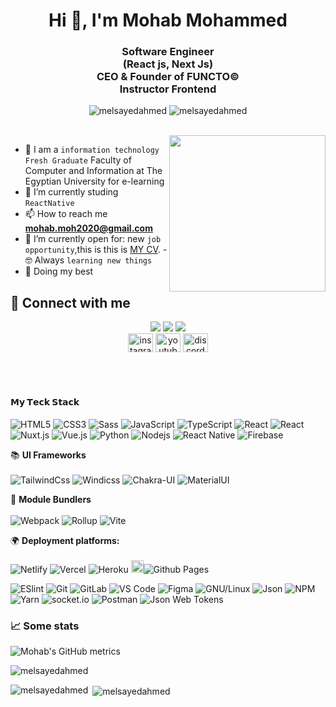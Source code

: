 <h1 align="center">Hi 👋, I'm Mohab Mohammed</h1> <h3 align="center">Software Engineer <br>
(React js, Next Js) <br>
CEO & Founder of FUNCTO© <br>
Instructor Frontend</h3> <p align="center"> <img src="https://komarev.com/ghpvc/?username=melsayedahmed&label=Profile%20views&color=0e75b6&style=flat" alt="melsayedahmed" alt="melsayedahmed" /> <img src="https://img.shields.io/github/followers/melsayedahmed?label=Followers" alt="melsayedahmed" /> </p> <br> <img align="right" src="https://user-images.githubusercontent.com/63050133/156676671-d5b2e362-97d4-4404-9447-dd71ddfea82f.gif" width = 250px/>

 - :school: I am a `information technology Fresh Graduate` Faculty of Computer and Information at The Egyptian University for e-learning <!-- - 🔭 I’m currently working on [Najme Flutter Application](https://github.com/AbdoMosa99/Najme-Flutter-Mobile-App/) --> <br>
- 🌱 I’m currently studing `ReactNative` <br>
- 📫 How to reach me <br> **mohab.moh2020@gmail.com**
 - :thinking: I’m currently open for: new `job opportunity`,this is this is [MY CV](https://drive.google.com/file/d/1IDLAtqMESCvgjF8QRbOhc1NbWyj18CkV/view?usp=sharing). - :nerd_face: Always `learning new things`<br>
 - 🐼 Doing my best <br>
 ## 📩 Connect with me 
<p align="center"> <a href="mailto:mohab.moh2020@gmail.com" title="Gmail"><img src="https://img.shields.io/badge/gmail-%23F05033.svg?style=for-the-badge&logo=gmail&logoColor=white"/></a> <a href="https://www.facebook.com/mohab.mohammed.31508076" title="Facebook"><img src="https://img.shields.io/badge/Facebook-%231877F2.svg?style=for-the-badge&logo=Facebook&logoColor=white"/></a> <a href="https://www.linkedin.com/in/mohab-mohammed-59a317176/" title="LinkedIn"><img src="https://img.shields.io/badge/linkedin-%230077B5.svg?style=for-the-badge&logo=linkedin&logoColor=white"/></a><br> <a href="https://www.instagram.com/mohabmohammed_official/" target="blank"><img align="center" src="https://raw.githubusercontent.com/rahuldkjain/github-profile-readme-generator/master/src/images/icons/Social/instagram.svg" alt="instagram" height="30" width="40" /></a> <a href="https://www.youtube.com/channel/UCo92JwtW5CbyN3XO6O0qocA" target="blank"><img align="center" src="https://raw.githubusercontent.com/rahuldkjain/github-profile-readme-generator/master/src/images/icons/Social/youtube.svg" alt="youtube" height="30" width="40" /></a> <a href="https://discord.com/channels/1019337143904108554/1019337144688443455" target="blank"><img align="center" src="https://raw.githubusercontent.com/rahuldkjain/github-profile-readme-generator/master/src/images/icons/Social/discord.svg" alt="discord" height="30" width="40" /></a> </p> <br> <br> <h3 align="center">

#### 𝗠𝘆 𝗧𝗲𝗰𝗸 𝗦𝘁𝗮𝗰𝗸

![HTML5](https://img.shields.io/badge/-HTML5-%23E44D27?style=flat-square&logo=html5&logoColor=ffffff)
![CSS3](https://img.shields.io/badge/-CSS3-%231572B6?style=flat-square&logo=css3)
![Sass](https://img.shields.io/badge/-Sass-%23CC6699?style=flat-square&logo=sass&logoColor=ffffff)
![JavaScript](https://img.shields.io/badge/-JavaScript-%23F7DF1C?style=flat-square&logo=javascript&logoColor=000000&labelColor=%23F7DF1C&color=%23FFCE5A)
![TypeScript](https://img.shields.io/badge/-TypeScript-007ACC?style=flat-square&logo=typescript&logoColor=white)
![React](https://img.shields.io/badge/-React-%23282C34?style=flat-square&logo=react)
![React](https://img.shields.io/badge/-redux-%23282C34?style=flat-square&logo=redux)
![Nuxt.js](https://img.shields.io/badge/-Next.js-%23282C34?style=flat-square&logo=nextdotjs)
![Vue.js](https://img.shields.io/badge/-Vue.js-%232c3e50?style=flat-square&logo=vuedotjs)
![Python](https://img.shields.io/badge/Python-FFD43B?style=flat&logo=python&logoColor=darkgreen)
![Nodejs](https://img.shields.io/badge/-Nodejs-000000?style=flat&logo=Node.js)
![React Native](https://img.shields.io/badge/-React%20Native-000000?style=flat&logo=react&labelColor=000000)
![Firebase](https://img.shields.io/badge/Firebase-black?style=flat-square&logo=firebase)

📚 **UI Frameworks** 
<br>
<br>
![TailwindCss](https://img.shields.io/badge/-TailwindCss-%231a202c?style=flat-square&logo=tailwind-css)
![Windicss](https://img.shields.io/badge/-bootstrap-%23000000?style=flat-square&logo=bootstrap&&logoColor=48B0F1)
![Chakra-UI](https://img.shields.io/badge/Chakra--UI-319795?style=flat&logo=chakra-ui&logoColor=white)
![MaterialUI](https://img.shields.io/badge/-MatrialUI-0081CB?style=flat-square&logo=material-UI)

🚩 **Module Bundlers** <br>
<br>
![Webpack](https://img.shields.io/badge/-Webpack-%232C3A42?style=flat-square&logo=webpack)
![Rollup](https://img.shields.io/badge/-Rollup-%23EC4A3F?style=flat-square&logo=rollupdotjs&logoColor=ffffff)
![Vite](https://img.shields.io/badge/-Vite-%23646CFF?style=flat-square&logo=vite&logoColor=ffffff)

🌍 **Deployment platforms:**
<br>
<br>
![Netlify](https://img.shields.io/badge/-Netlify-%2300C7B7?style=flat-square&logo=netlify&logoColor=ffffff)
![Vercel](https://img.shields.io/badge/-Vercel-%23ffffff?style=flat-square&logo=vercel&logoColor=000000)
![Heroku](https://img.shields.io/badge/Heroku-430098?style=flat&logo=heroku&logoColor=white)
<img alt="Github Pages" width="20px" height="20px" src="https://techcrunch.com/wp-content/uploads/2010/07/github-logo.png" />![Github Pages](https://img.shields.io/badge/-Github%20Pages-000000?style=flat&logo=github-pages)

![ESlint](https://img.shields.io/badge/-ESLint-%234B32C3?style=flat-square&logo=eslint)
![Git](https://img.shields.io/badge/-Git-%23F05032?style=flat-square&logo=git&logoColor=%23ffffff)
![GitLab](https://img.shields.io/badge/-GitLab-FCA121?style=flat-square&logo=gitlab)
![VS Code](https://img.shields.io/badge/-VSCode-%23007ACC?style=flat-square&logo=visual-studio-code)
![Figma](https://img.shields.io/badge/Figma-F24E1E?style=flat&logo=figma&logoColor=white)
![GNU/Linux](https://img.shields.io/badge/Linux-FCC624?style=flat&logo=linux&logoColor=black)
![Json](https://img.shields.io/badge/json-5E5C5C?style=flat&logo=json&logoColor=white)
![NPM](https://img.shields.io/badge/-npm-000000?style=flat&logo=npm&labelColor=ffffff)
![Yarn](https://img.shields.io/badge/-yarn-000000?style=flat&logo=yarn&labelColor=ffffff)
![socket.io](https://img.shields.io/badge/-Socket.Io-000000?style=flat&logo=socket.io&logoColor=000000&labelColor=ffffff)
  ![Postman](https://img.shields.io/badge/Postman-black?style=flat-square&logo=postman)
  ![Json Web Tokens](https://img.shields.io/badge/-Json%20Web%20Tokens-000000?style=flat&logo=json-web-tokens&logoColor=ffffff&labelColor=000000) 

### 📈 Some stats
<img src="https://metrics.lecoq.io/melsayedahmed" alt="Mohab's GitHub metrics" />

<p><img align="center" src="https://github-readme-streak-stats.herokuapp.com/?user=melsayedahmed&" alt="melsayedahmed" /></p> <p><img align="left" src="https://github-readme-stats.vercel.app/api/top-langs?username=melsayedahmed&show_icons=true&locale=en&layout=compact" alt="melsayedahmed" /> </p> <p>&nbsp;<img align="center" src="https://github-readme-stats.vercel.app/api?username=melsayedahmed&show_icons=true&locale=en" alt="melsayedahmed" /></p>
